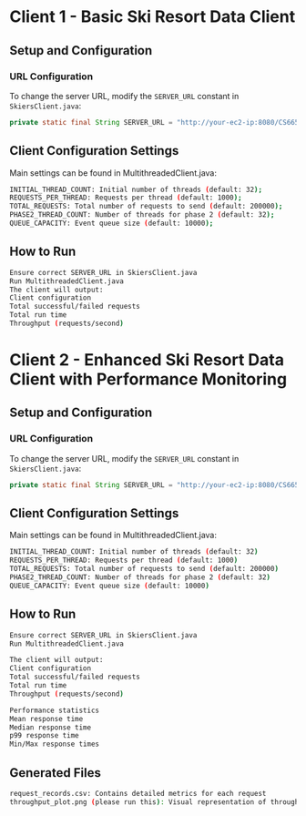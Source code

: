 # Client 1 - Basic Ski Resort Data Client  

## Setup and Configuration  

### URL Configuration  
To change the server URL, modify the `SERVER_URL` constant in `SkiersClient.java`:  

```java
private static final String SERVER_URL = "http://your-ec2-ip:8080/CS6650-Server/skiers";
```

## Client Configuration Settings

Main settings can be found in MultithreadedClient.java:

 ```bash
INITIAL_THREAD_COUNT: Initial number of threads (default: 32);
REQUESTS_PER_THREAD: Requests per thread (default: 1000);
TOTAL_REQUESTS: Total number of requests to send (default: 200000);
PHASE2_THREAD_COUNT: Number of threads for phase 2 (default: 32);
QUEUE_CAPACITY: Event queue size (default: 10000);
```

## How to Run
``` bash
Ensure correct SERVER_URL in SkiersClient.java
Run MultithreadedClient.java
The client will output:
Client configuration
Total successful/failed requests
Total run time
Throughput (requests/second)
```

# Client 2 - Enhanced Ski Resort Data Client with Performance Monitoring
## Setup and Configuration  

### URL Configuration  
To change the server URL, modify the `SERVER_URL` constant in `SkiersClient.java`:  

```java
private static final String SERVER_URL = "http://your-ec2-ip:8080/CS6650-Server/skiers";
```

## Client Configuration Settings

Main settings can be found in MultithreadedClient.java:

 ```bash
INITIAL_THREAD_COUNT: Initial number of threads (default: 32)
REQUESTS_PER_THREAD: Requests per thread (default: 1000)
TOTAL_REQUESTS: Total number of requests to send (default: 200000)
PHASE2_THREAD_COUNT: Number of threads for phase 2 (default: 32)
QUEUE_CAPACITY: Event queue size (default: 10000)
 ```

## How to Run
 ```bash
Ensure correct SERVER_URL in SkiersClient.java
Run MultithreadedClient.java

The client will output:
Client configuration
Total successful/failed requests
Total run time
Throughput (requests/second)

Performance statistics
Mean response time
Median response time
p99 response time
Min/Max response times
 ```

## Generated Files
 ```bash
request_records.csv: Contains detailed metrics for each request
throughput_plot.png (please run this): Visual representation of throughput over time
 ```
